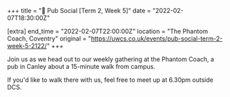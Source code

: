 +++
title = "🍔 Pub Social [Term 2, Week 5]"
date = "2022-02-07T18:30:00Z"

[extra]
end_time = "2022-02-07T22:00:00Z"
location = "The Phantom Coach, Coventry"
original = "https://uwcs.co.uk/events/pub-social-term-2-week-5-2122/"
+++

Join us as we head out to our weekly gathering at the Phantom Coach, a pub in Canley about a 15-minute walk from campus.

If you'd like to walk there with us, feel free to meet up at 6.30pm outside DCS.

